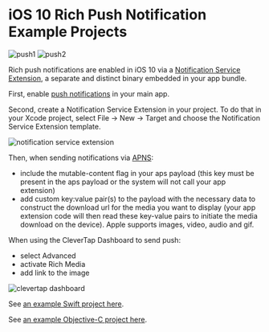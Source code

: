 # iOS 10 Rich Push Notification Example Projects

![push1](https://github.com/CleverTap/notification-examples-ios10/blob/master/images/push1a.PNG)
![push2](https://github.com/CleverTap/notification-examples-ios10/blob/master/images/push2a.PNG)

Rich push notifications are enabled in iOS 10 via a [Notification Service Extension](https://developer.apple.com/reference/usernotifications/unnotificationserviceextension), a separate and distinct binary embedded in your app bundle.

First, enable [push notifications](https://developer.apple.com/notifications/) in your main app.

Second, create a Notification Service Extension in your project. To do that in your Xcode project, select File -> New -> Target and choose the Notification Service Extension template.

![notification service extension](https://github.com/CleverTap/notification-examples-ios10/blob/master/images/service_extension.png)

Then, when sending notifications via [APNS](https://developer.apple.com/library/content/documentation/NetworkingInternet/Conceptual/RemoteNotificationsPG/Chapters/ApplePushService.html):
- include the mutable-content flag in your aps payload (this key must be present in the aps payload or the system will not call your app extension) 
- add custom key:value pair(s) to the payload with the necessary data to construct the download url for the media you want to display (your app extension code will then read these key-value pairs to initiate the media download on the device).  Apple supports images, video, audio and gif.

When using the CleverTap Dashboard to send push:
- select Advanced
- activate Rich Media
- add link to the image

![clevertap dashboard](https://github.com/CleverTap/notification-examples-ios10/blob/master/images/dashboard.png)


See [an example Swift project here](https://github.com/CleverTap/notification-examples-ios10/blob/master/notif10swift/NotificationService/NotificationService.swift).

See [an example Objective-C project here](https://github.com/CleverTap/notification-examples-ios10/blob/master/notif10objc/NotificationService/NotificationService.m).

